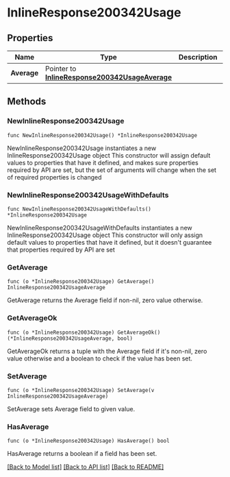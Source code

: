 # InlineResponse200342Usage

## Properties

Name | Type | Description | Notes
------------ | ------------- | ------------- | -------------
**Average** | Pointer to [**InlineResponse200342UsageAverage**](InlineResponse200342UsageAverage.md) |  | [optional] 

## Methods

### NewInlineResponse200342Usage

`func NewInlineResponse200342Usage() *InlineResponse200342Usage`

NewInlineResponse200342Usage instantiates a new InlineResponse200342Usage object
This constructor will assign default values to properties that have it defined,
and makes sure properties required by API are set, but the set of arguments
will change when the set of required properties is changed

### NewInlineResponse200342UsageWithDefaults

`func NewInlineResponse200342UsageWithDefaults() *InlineResponse200342Usage`

NewInlineResponse200342UsageWithDefaults instantiates a new InlineResponse200342Usage object
This constructor will only assign default values to properties that have it defined,
but it doesn't guarantee that properties required by API are set

### GetAverage

`func (o *InlineResponse200342Usage) GetAverage() InlineResponse200342UsageAverage`

GetAverage returns the Average field if non-nil, zero value otherwise.

### GetAverageOk

`func (o *InlineResponse200342Usage) GetAverageOk() (*InlineResponse200342UsageAverage, bool)`

GetAverageOk returns a tuple with the Average field if it's non-nil, zero value otherwise
and a boolean to check if the value has been set.

### SetAverage

`func (o *InlineResponse200342Usage) SetAverage(v InlineResponse200342UsageAverage)`

SetAverage sets Average field to given value.

### HasAverage

`func (o *InlineResponse200342Usage) HasAverage() bool`

HasAverage returns a boolean if a field has been set.


[[Back to Model list]](../README.md#documentation-for-models) [[Back to API list]](../README.md#documentation-for-api-endpoints) [[Back to README]](../README.md)


